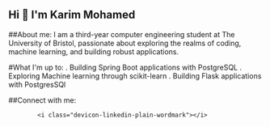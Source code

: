 ## Hi 👋 I'm Karim Mohamed

##About me:
I am a third-year computer engineering student at The University of Bristol, passionate about exploring the realms of coding, machine learning, and building robust applications.

#What I'm up to:
. Building Spring Boot applications with PostgreSQL
. Exploring Machine learning through scikit-learn
. Building Flask applications with PostgresSQl

##Connect with me:

            <i class="devicon-linkedin-plain-wordmark"></i>
          

<!--
**Karim-Mohamed03/Karim-Mohamed03** is a ✨ _special_ ✨ repository because its `README.md` (this file) appears on your GitHub profile.

Here are some ideas to get you started:

- 🔭 I’m currently working on ...
- 🌱 I’m currently learning ...
- 👯 I’m looking to collaborate on ...
- 🤔 I’m looking for help with ...
- 💬 Ask me about ...
- 📫 How to reach me: ...
- 😄 Pronouns: ...
- ⚡ Fun fact: ...
-->
